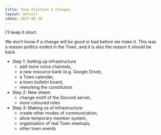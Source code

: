 ```yaml
---
title: Town Election 4 Changes
layout: default
cdate: 2023-08-10
---
```


I'll keep it short.

We don't know if a change will be good or bad before we make it. This was a reason politics ended in the Town, and it is also the reason it should be back.

- Step 1: Setting up infrastructure
    - add more voice channels,
    - a new resource bank (e.g. Google Drive),
    - a Town calendar,
    - a town bulletin board,
    - reworking the constitution
- Step 2: New sheen
    - change motif of the Discord server,
    - *more* coloured roles
- Step 3: Making us of infrastructure
    - create other modes of communication,
    - allow temporary member system,
    - organisation of real Town meetups,
    - other town events
